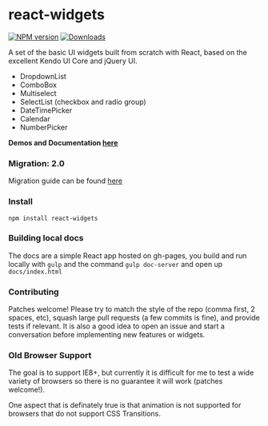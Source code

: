 react-widgets
=============
[![NPM version][npm-image]][npm-url]
[![Downloads][downloads-image]][downloads-url]

A set of the basic UI widgets built from scratch with React, based on the excellent Kendo UI Core and jQuery UI. 

- DropdownList
- ComboBox
- Multiselect
- SelectList (checkbox and radio group)
- DateTimePicker
- Calendar 
- NumberPicker 

__Demos and Documentation [here](http://jquense.github.io/react-widgets/docs/)__

### Migration: 2.0

Migration guide can be found [here](http://jquense.github.io/react-widgets/docs/index.htm#migration)

### Install

`npm install react-widgets`

### Building local docs

The docs are a simple React app hosted on gh-pages, you build and run locally with `gulp` and the command `gulp doc-server` and open up `docs/index.html`

### Contributing 

Patches welcome! Please try to match the style of the repo (comma first, 2 spaces, etc), squash large pull requests (a few commits is fine), and provide tests if relevant. It is also a good idea to open an issue and start a conversation before implementing new features or widgets.

### Old Browser Support

The goal is to support IE8+, but currently it is difficult for me to test a wide variety of browsers so there is no guarantee 
it will work (patches welcome!).

One aspect that is definately true is that animation is not supported for browsers that do not support CSS Transitions.


[npm-image]: https://img.shields.io/npm/v/react-widgets.svg?style=flat-square
[npm-url]: https://npmjs.org/package/react-widgets
[downloads-image]: http://img.shields.io/npm/dm/react-widgets.svg?style=flat-square
[downloads-url]: https://npmjs.org/package/react-widgets
